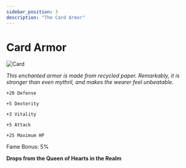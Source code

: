 ```yaml
---
sidebar_position: 3
description: "The Card Armor"
---
```


# Card Armor

![Card](http://i.imgur.com/1vWQCBg.png)

<i>This enchanted armor is made from recycled paper. Remarkably, it is stronger than even mythril, and makes the wearer feel unbeatable.</i>

    +20 Defense
    
    +5 Dexterity
    
    +3 Vitality
    
    +5 Attack
    
    +25 Maximum HP
    
Fame Bonus: 5%

**Drops from the Queen of Hearts in the Realm**
